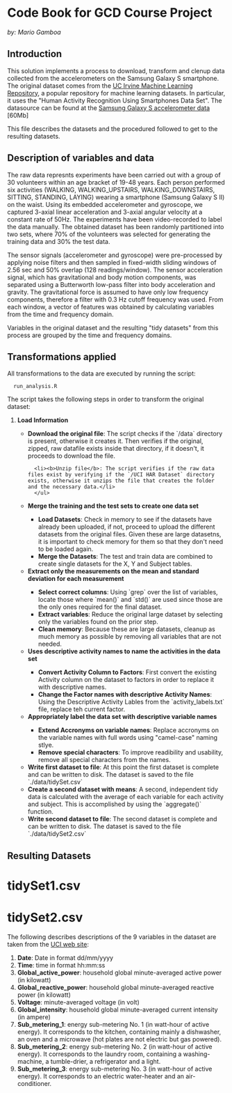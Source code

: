 Code Book for GCD Course Project
==================
<i>by: Mario Gamboa</i>

## Introduction

This solution implements a process to download, transform and clenup data collected from the accelerometers on the Samsung Galaxy S smartphone. The original dataset comes from the [UC Irvine Machine
Learning Repository](http://archive.ics.uci.edu/ml/), a popular repository for machine learning
datasets. In particular, it uses the "Human Activity Recognition Using Smartphones Data Set". The datasource can be found at the [Samsung Galaxy S accelerometer data](https://d396qusza40orc.cloudfront.net/getdata%2Fprojectfiles%2FUCI%20HAR%20Dataset.zip) [60Mb]

This file describes the datasets and the procedured followed to get to the resulting datasets.


## Description of variables and data

The raw data represnts experiments have been carried out with a group of 30 volunteers within an age bracket of 19-48 years. Each person performed six activities (WALKING, WALKING_UPSTAIRS, WALKING_DOWNSTAIRS, SITTING, STANDING, LAYING) wearing a smartphone (Samsung Galaxy S II) on the waist. Using its embedded accelerometer and gyroscope, we captured 3-axial linear acceleration and 3-axial angular velocity at a constant rate of 50Hz. The experiments have been video-recorded to label the data manually. The obtained dataset has been randomly partitioned into two sets, where 70% of the volunteers was selected for generating the training data and 30% the test data.

The sensor signals (accelerometer and gyroscope) were pre-processed by applying noise filters and then sampled in fixed-width sliding windows of 2.56 sec and 50% overlap (128 readings/window). The sensor acceleration signal, which has gravitational and body motion components, was separated using a Butterworth low-pass filter into body acceleration and gravity. The gravitational force is assumed to have only low frequency components, therefore a filter with 0.3 Hz cutoff frequency was used. From each window, a vector of features was obtained by calculating variables from the time and frequency domain. 

Variables in the original dataset and the resulting "tidy datasets" from this process are grouped by the time and frequency domains.


## Transformations applied

All transformations to the data are executed by running the script:

      run_analysis.R

The script takes the following steps in order to transform the original dataset:

<ol>
<li><b>Load Information</b></li>
      <ul>
      <li><b>Download the original file</b>: The script checks if the `/data` directory is present, otherwise it creates it. Then verifies if the original, zipped, raw datafile exists inside that directory, if it doesn't, it proceeds to download the file.</li>

      <li><b>Unzip file</b>: The script verifies if the raw data files exist by verifying if the `/UCI HAR Dataset` directory exists, otherwise it unzips the file that creates the folder and the necessary data.</li>
      </ul>

<li><b>Merge the training and the test sets to create one data set</b></li>
      <ul>
      <li><b>Load Datasets</b>: Check in memory to see if the datasets have already been uploaded, if not, proceed to upload the different datasets from the original files. Given these are large datasetns, it is important to check memory for them so that they don't need to be loaded again.</li>
      <li><b>Merge the Datasets</b>: The test and train data are combined to create single datasets for the X, Y and Subject tables.</li>
     </ul>

<li><b>Extract only the measurements on the mean and standard deviation for each measurement</b></li>
      <ul>
      <li><b>Select correct columns</b>: Using `grep` over the list of variables, locate those where `mean()` and `std()` are used since those are the only ones required for the final dataset.</li>
      <li><b>Extract variables</b>: Reduce the original large dataset by selecting only the variables found on the prior step. </li>
      <li><b>Clean memory</b>: Because these are large datasets, cleanup as much memory as possible by removing all variables that are not needed.</li>
      </ul>
<li><b>Uses descriptive activity names to name the activities in the data set</b></li>
      <ul>
      <li><b>Convert Activity Column to Factors</b>: First convert the existing Activity column on the dataset to factors in order to replace it with descriptive names.</li>
      <li><b>Change the Factor names with descriptive Activity Names</b>: Using the Descriptive Activity Lables from the `activity_labels.txt` file, replace teh current factor.</li>      
      </ul>
<li><b>Appropriately label the data set with descriptive variable names</b></li>
      <ul>
      <li><b>Extend Accronyms on variable names</b>: Replace accronyms on the variable names with full words using "camel-case" naming stlye.</li>
      <li><b>Remove special characters</b>: To improve readibility and usability, remove all special characters from the names.</li>      
      </ul>
<li><b>Write first dataset to file</b>: At this point the first dataset is complete and can be written to disk. The dataset is saved to the file `./data/tidySet.csv`</li>

<li><b>Create a second dataset with means</b>: A second, independent tidy data is calculated with the average of each variable for each activity and subject. This is accomplished by using the `aggregate()` function.</li>

<li><b>Write second dataset to file</b>: The second dataset is complete and can be written to disk. The dataset is saved to the file `./data/tidySet2.csv`</li>

</ol>

## Resulting Datasets

# tidySet1.csv

# tidySet2.csv


The following describes descriptions of the 9 variables in the dataset are taken
from
the <a href="https://archive.ics.uci.edu/ml/datasets/Individual+household+electric+power+consumption">UCI
web site</a>:

<ol>
<li><b>Date</b>: Date in format dd/mm/yyyy </li>
<li><b>Time</b>: time in format hh:mm:ss </li>
<li><b>Global_active_power</b>: household global minute-averaged active power (in kilowatt) </li>
<li><b>Global_reactive_power</b>: household global minute-averaged reactive power (in kilowatt) </li>
<li><b>Voltage</b>: minute-averaged voltage (in volt) </li>
<li><b>Global_intensity</b>: household global minute-averaged current intensity (in ampere) </li>
<li><b>Sub_metering_1</b>: energy sub-metering No. 1 (in watt-hour of active energy). It corresponds to the kitchen, containing mainly a dishwasher, an oven and a microwave (hot plates are not electric but gas powered). </li>
<li><b>Sub_metering_2</b>: energy sub-metering No. 2 (in watt-hour of active energy). It corresponds to the laundry room, containing a washing-machine, a tumble-drier, a refrigerator and a light. </li>
<li><b>Sub_metering_3</b>: energy sub-metering No. 3 (in watt-hour of active energy). It corresponds to an electric water-heater and an air-conditioner.</li>
</ol>
